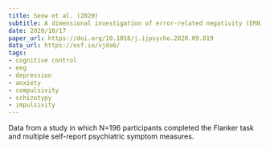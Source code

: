 ```yaml
---
title: Seow et al. (2020)
subtitle: A dimensional investigation of error-related negativity (ERN) and self-reported psychiatric symptoms
date: 2020/10/17
paper_url: https://doi.org/10.1016/j.ijpsycho.2020.09.019
data_url: https://osf.io/vjda6/
tags:
- cognitive control
- eeg
- depression
- anxiety
- compulsivity
- schizotypy
- impulsivity
---
```


Data from a study in which N=196 participants completed the Flanker task and multiple self-report psychiatric symptom measures.
